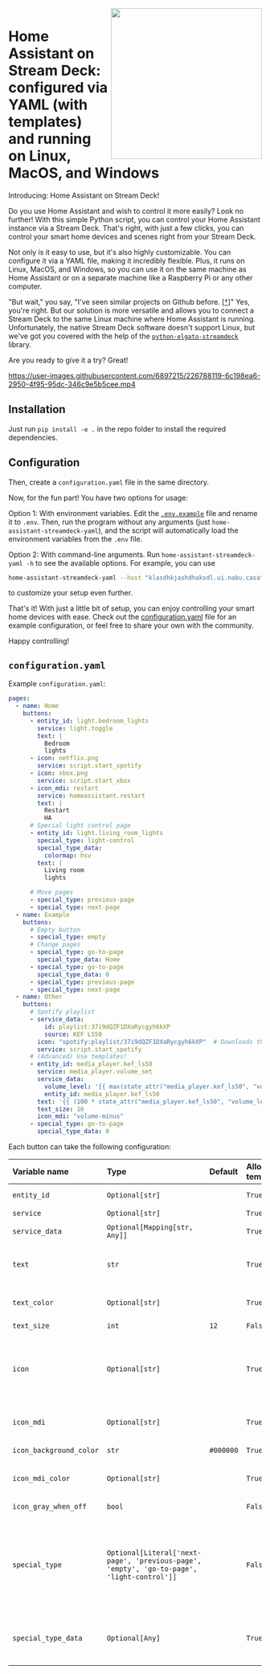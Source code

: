 <img src="https://user-images.githubusercontent.com/6897215/225175629-28f80bfb-3b0a-44ac-8b52-b719953958d7.png" align="right" style="width: 300px;" />

# Home Assistant on Stream Deck: configured via YAML (with templates) and running on Linux, MacOS, and Windows

Introducing: Home Assistant on Stream Deck!

Do you use Home Assistant and wish to control it more easily?
Look no further!
With this simple Python script, you can control your Home Assistant instance via a Stream Deck.
That's right, with just a few clicks, you can control your smart home devices and scenes right from your Stream Deck.

Not only is it easy to use, but it's also highly customizable.
You can configure it via a YAML file, making it incredibly flexible.
Plus, it runs on Linux, MacOS, and Windows, so you can use it on the same machine as Home Assistant or on a separate machine like a Raspberry Pi or any other computer.

"But wait," you say, "I've seen similar projects on Github before. [[†](https://github.com/cgiesche/streamdeck-homeassistant)]" Yes, you're right.
But our solution is more versatile and allows you to connect a Stream Deck to the same Linux machine where Home Assistant is running.
Unfortunately, the native Stream Deck software doesn't support Linux, but we've got you covered with the help of the [`python-elgato-streamdeck`](https://github.com/abcminiuser/python-elgato-streamdeck) library.

Are you ready to give it a try? Great!

https://user-images.githubusercontent.com/6897215/226788119-6c198ea6-2950-4f95-95dc-346c9e5b5cee.mp4

## Installation

Just run `pip install -e .` in the repo folder to install the required dependencies.

## Configuration

Then, create a `configuration.yaml` file in the same directory.

Now, for the fun part! You have two options for usage:

Option 1: With environment variables.
Edit the [`.env.example`](.env.example) file and rename it to `.env`.
Then, run the program without any arguments (just `home-assistant-streamdeck-yaml`), and the script will automatically load the environment variables from the `.env` file.

Option 2: With command-line arguments.
Run `home-assistant-streamdeck-yaml -h` to see the available options.
For example, you can use

```bash
home-assistant-streamdeck-yaml --host "klasdhkjashdhaksdl.ui.nabu.casa" --token "SOME_TOKEN_FROM_YOUR_PROFILE" --config "my_configuration.yml"
```
to customize your setup even further.

That's it! With just a little bit of setup, you can enjoy controlling your smart home devices with ease.
Check out the [configuration.yaml](configuration.yaml) file for an example configuration, or feel free to share your own with the community.

Happy controlling!

## `configuration.yaml`

Example `configuration.yaml`:
```yaml
pages:
  - name: Home
    buttons:
      - entity_id: light.bedroom_lights
        service: light.toggle
        text: |
          Bedroom
          lights
      - icon: netflix.png
        service: script.start_spotify
      - icon: xbox.png
        service: script.start_xbox
      - icon_mdi: restart
        service: homeassistant.restart
        text: |
          Restart
          HA
      # Special light control page
      - entity_id: light.living_room_lights
        special_type: light-control
        special_type_data:
          colormap: hsv
        text: |
          Living room
          lights

      # Move pages
      - special_type: previous-page
      - special_type: next-page
  - name: Example
    buttons:
      # Empty button
      - special_type: empty
      # Change pages
      - special_type: go-to-page
        special_type_data: Home
      - special_type: go-to-page
        special_type_data: 0
      - special_type: previous-page
      - special_type: next-page
  - name: Other
    buttons:
      # Spotify playlist
      - service_data:
          id: playlist:37i9dQZF1DXaRycgyh6kXP
          source: KEF LS50
        icon: "spotify:playlist/37i9dQZF1DXaRycgyh6kXP"  # Downloads the cover art
        service: script.start_spotify
      # (Advanced) Use templates!
      - entity_id: media_player.kef_ls50
        service: media_player.volume_set
        service_data:
          volume_level: '{{ max(state_attr("media_player.kef_ls50", "volume_level") - 0.05, 0) }}'
          entity_id: media_player.kef_ls50
        text: '{{ (100 * state_attr("media_player.kef_ls50", "volume_level")) | int }}%'
        text_size: 16
        icon_mdi: "volume-minus"
      - special_type: go-to-page
        special_type_data: 0
```

Each button can take the following configuration:

<!-- START_CODE -->
<!-- from home_assistant_streamdeck_yaml import Button -->
<!-- print(Button.to_markdown_table()) -->
<!-- END_CODE -->
<!-- START_OUTPUT -->
<!-- THIS CONTENT IS AUTOMATICALLY GENERATED -->
| Variable name           | Type                                                                                      | Default   | Allow template   | Description                                                                                                                                                                                                                                                                                                                                                                                                                                                                                                                                                                                        |
|:------------------------|:------------------------------------------------------------------------------------------|:----------|:-----------------|:---------------------------------------------------------------------------------------------------------------------------------------------------------------------------------------------------------------------------------------------------------------------------------------------------------------------------------------------------------------------------------------------------------------------------------------------------------------------------------------------------------------------------------------------------------------------------------------------------|
| `entity_id`             | `Optional[str]`                                                                           |           | `True`           | The `entity_id` that this button controls.This entitity will be passed to the `service` when the button is pressed.                                                                                                                                                                                                                                                                                                                                                                                                                                                                                |
| `service`               | `Optional[str]`                                                                           |           | `True`           | The `service` that will be called when the button is pressed.                                                                                                                                                                                                                                                                                                                                                                                                                                                                                                                                      |
| `service_data`          | `Optional[Mapping[str, Any]]`                                                             |           | `True`           | The `service_data` that will be passed to the `service` when the button is pressed. If empty, the `entity_id` will be passed.                                                                                                                                                                                                                                                                                                                                                                                                                                                                      |
| `text`                  | `str`                                                                                     |           | `True`           | The text to display on the button. If empty, no text is displayed. You might want to add `\n` characters to spread the text over several lines, or use the `\|` character in YAML to create a multi-line string.                                                                                                                                                                                                                                                                                                                                                                                   |
| `text_color`            | `Optional[str]`                                                                           |           | `True`           | Color of the text. If empty, the color is `white`, unless an `entity_id` is specified, in which case the color is `amber` when the state is `on`, and `white` when it is `off`.                                                                                                                                                                                                                                                                                                                                                                                                                    |
| `text_size`             | `int`                                                                                     | `12`      | `False`          | Integer size of the text.                                                                                                                                                                                                                                                                                                                                                                                                                                                                                                                                                                          |
| `icon`                  | `Optional[str]`                                                                           |           | `True`           | The icon filename to display on the button. If empty, a icon with `icon_background_color` and `text` is displayed. The icon can be a URL to an image, like `'url:https://www.nijho.lt/authors/admin/avatar.jpg'`, or a `spotify:` icon, like `'spotify:album/6gnYcXVaffdG0vwVM34cr8'`. If the icon is a `spotify:` icon, the icon will be downloaded and cached.                                                                                                                                                                                                                                   |
| `icon_mdi`              | `Optional[str]`                                                                           |           | `True`           | The Material Design Icon to display on the button. If empty, no icon is displayed. See https://mdi.bessarabov.com/ for a list of icons. The SVG icon will be downloaded and cached.                                                                                                                                                                                                                                                                                                                                                                                                                |
| `icon_background_color` | `str`                                                                                     | `#000000` | `True`           | A color (in hex format, e.g., '#FF0000') for the background of the icon (if no `icon` is specified).                                                                                                                                                                                                                                                                                                                                                                                                                                                                                               |
| `icon_mdi_color`        | `Optional[str]`                                                                           |           | `True`           | The color of the Material Design Icon (in hex format, e.g., '#FF0000'). If empty, the color is derived from `text_color` but is less saturated (gray is mixed in).                                                                                                                                                                                                                                                                                                                                                                                                                                 |
| `icon_gray_when_off`    | `bool`                                                                                    |           | `False`          | When specifying `icon` and `entity_id`, if the state is `off`, the icon will be converted to grayscale.                                                                                                                                                                                                                                                                                                                                                                                                                                                                                            |
| `special_type`          | `Optional[Literal['next-page', 'previous-page', 'empty', 'go-to-page', 'light-control']]` |           | `False`          | Special type of button. If no specified, the button is a normal button. If `next-page`, the button will go to the next page. If `previous-page`, the button will go to the previous page. If `empty`, the button will be empty. If `go-to-page`, the button will go to the page specified by `special_type_data` (either an `int` or `str` (name of the page)). If `light-control`, the button will control a light, and the `special_type_data` should optionally be a dictionary with the 'colormap' key and a value a colormap (https://matplotlib.org/stable/tutorials/colors/colormaps.html). |
| `special_type_data`     | `Optional[Any]`                                                                           |           | `True`           | Data for the special type of button. If `go-to-page`, the data should be an `int` or `str` (name of the page). If `light-control`, the data should optionally be a dictionary with the 'colormap' key and a value a colormap (https://matplotlib.org/stable/tutorials/colors/colormaps.html).                                                                                                                                                                                                                                                                                                      |

<!-- END_OUTPUT -->

